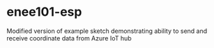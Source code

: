 # enee101-esp

Modified version of example sketch demonstrating ability to send and receive coordinate data from Azure IoT hub

